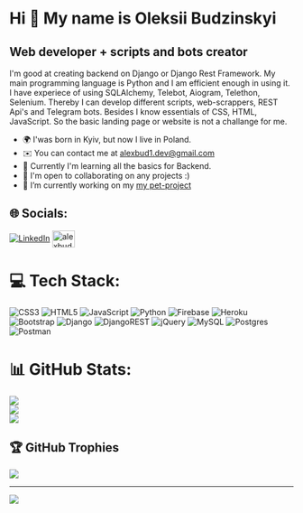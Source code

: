 Hi 👋 My name is Oleksii Budzinskyi
===================================

Web developer + scripts and bots creator
----------------------------------------

I'm good at creating backend on Django or Django Rest Framework. My main programming language is Python and I am efficient enough in using it. I have experiece of using SQLAlchemy, Telebot, Aiogram, Telethon, Selenium. Thereby I can develop different scripts, web-scrappers, REST Api's and Telegram bots. Besides I know essentials of CSS, HTML, JavaScript. So the basic landing page or website is not a challange for me.

* 🌍  I'was born in Kyiv, but now I live in Poland.
* ✉️  You can contact me at [alexbud1.dev@gmail.com](mailto:alexbud1.dev@gmail.com)
* 🧠  Currently I'm learning all the basics for Backend.
* 🤝  I'm open to collaborating on any projects :)
* 🔭 I’m currently working on my [my pet-project](https://github.com/alexbud1/Medical-system-Rest-Api)


## 🌐 Socials:
[![LinkedIn](https://img.shields.io/badge/LinkedIn-%230077B5.svg?logo=linkedin&logoColor=white)](https://www.linkedin.com/in/oleksii-budzinskyi-5395a6246/)
<a href="https://www.leetcode.com/alexbud1" target="blank"><img align="center" src="https://raw.githubusercontent.com/rahuldkjain/github-profile-readme-generator/master/src/images/icons/Social/leet-code.svg" alt="alexbud1" height="30" width="40" /></a>

# 💻 Tech Stack:
![CSS3](https://img.shields.io/badge/css3-%231572B6.svg?style=for-the-badge&logo=css3&logoColor=white) ![HTML5](https://img.shields.io/badge/html5-%23E34F26.svg?style=for-the-badge&logo=html5&logoColor=white) ![JavaScript](https://img.shields.io/badge/javascript-%23323330.svg?style=for-the-badge&logo=javascript&logoColor=%23F7DF1E) ![Python](https://img.shields.io/badge/python-3670A0?style=for-the-badge&logo=python&logoColor=ffdd54) ![Firebase](https://img.shields.io/badge/firebase-%23039BE5.svg?style=for-the-badge&logo=firebase) ![Heroku](https://img.shields.io/badge/heroku-%23430098.svg?style=for-the-badge&logo=heroku&logoColor=white) ![Bootstrap](https://img.shields.io/badge/bootstrap-%23563D7C.svg?style=for-the-badge&logo=bootstrap&logoColor=white) ![Django](https://img.shields.io/badge/django-%23092E20.svg?style=for-the-badge&logo=django&logoColor=white) ![DjangoREST](https://img.shields.io/badge/DJANGO-REST-ff1709?style=for-the-badge&logo=django&logoColor=white&color=ff1709&labelColor=gray) ![jQuery](https://img.shields.io/badge/jquery-%230769AD.svg?style=for-the-badge&logo=jquery&logoColor=white) ![MySQL](https://img.shields.io/badge/mysql-%2300f.svg?style=for-the-badge&logo=mysql&logoColor=white) ![Postgres](https://img.shields.io/badge/postgres-%23316192.svg?style=for-the-badge&logo=postgresql&logoColor=white) ![Postman](https://img.shields.io/badge/Postman-FF6C37?style=for-the-badge&logo=postman&logoColor=white)
# 📊 GitHub Stats:
![](https://github-readme-stats.vercel.app/api?username=alexbud1&theme=dark&hide_border=true&include_all_commits=true&count_private=true)<br/>
![](https://github-readme-streak-stats.herokuapp.com/?user=alexbud1&theme=dark&hide_border=true)<br/>
![](https://github-readme-stats.vercel.app/api/top-langs/?username=alexbud1&theme=dark&hide_border=true&include_all_commits=true&count_private=true&layout=compact)

## 🏆 GitHub Trophies
![](https://github-profile-trophy.vercel.app/?username=alexbud1&theme=darkhub&no-frame=true&no-bg=false&margin-w=4)

---
[![](https://visitcount.itsvg.in/api?id=alexbud1&icon=0&color=10)](https://visitcount.itsvg.in)

  
